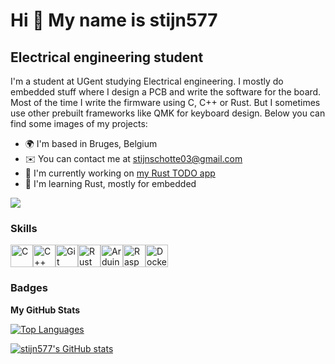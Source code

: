 Hi 👋 My name is stijn577
=========================

Electrical engineering student
------------------------------

I'm a student at UGent studying Electrical engineering. I mostly do embedded stuff where I design a PCB and write the software for the board. Most of the time I write the firmware using C, C++ or Rust. But I sometimes use other prebuilt frameworks like QMK for keyboard design. Below you can find some images of my projects:

* 🌍  I'm based in Bruges, Belgium
* ✉️  You can contact me at [stijnschotte03@gmail.com](mailto:stijnschotte03@gmail.com)
* 🚀  I'm currently working on [my Rust TODO app](http://github.com/stijn577/rust_todo_app)
* 🧠  I'm learning Rust, mostly for embedded

<a href="https://www.twitch.tv/stijn577" target="_blank" rel="noreferrer"><img src="https://img.shields.io/twitch/status/stijn577?logo=twitchsx&style=for-the-badge&color=0891b2&labelColor=1c1917&label=TWITCH+STATUS" /></a>

### Skills

<p align="left">
<a href="https://docs.microsoft.com/en-us/cpp/?view=msvc-170" target="_blank" rel="noreferrer"><img src="https://raw.githubusercontent.com/danielcranney/readme-generator/main/public/icons/skills/c-colored.svg" width="36" height="36" alt="C" /></a><a href="https://docs.microsoft.com/en-us/cpp/?view=msvc-170" target="_blank" rel="noreferrer"><img src="https://raw.githubusercontent.com/danielcranney/readme-generator/main/public/icons/skills/cplusplus-colored.svg" width="36" height="36" alt="C++" /></a><a href="https://git-scm.com/" target="_blank" rel="noreferrer"><img src="https://raw.githubusercontent.com/danielcranney/readme-generator/main/public/icons/skills/git-colored.svg" width="36" height="36" alt="Git" /></a><a href="https://www.rust-lang.org/" target="_blank" rel="noreferrer"><img src="https://raw.githubusercontent.com/danielcranney/readme-generator/main/public/icons/skills/rust-colored.svg" width="36" height="36" alt="Rust" /></a><a href="https://store.arduino.cc/?gclid=Cj0KCQjw2eilBhCCARIsAG0Pf8uueBifykWcsSS4LPESeGQfxGVKJYnzV7bz471XfknQJy_1VINVWM8aAkLtEALw_wcB" target="_blank" rel="noreferrer"><img src="https://raw.githubusercontent.com/danielcranney/readme-generator/main/public/icons/skills/arduino-colored.svg" width="36" height="36" alt="Arduino" /></a><a href="https://www.raspberrypi.org/" target="_blank" rel="noreferrer"><img src="https://raw.githubusercontent.com/danielcranney/readme-generator/main/public/icons/skills/raspberrypi-colored.svg" width="36" height="36" alt="Raspberry Pi" /></a><a href="https://www.docker.com/" target="_blank" rel="noreferrer"><img src="https://raw.githubusercontent.com/danielcranney/readme-generator/main/public/icons/skills/docker-colored.svg" width="36" height="36" alt="Docker" /></a>
                    </p>

### Badges

<b>My GitHub Stats</b>

<a href="https://github.com/stijn577" align="left"><img src="https://github-readme-stats.vercel.app/api/top-langs/?username=stijn577&langs_count=10&title_color=0891b2&text_color=ffffff&icon_color=0891b2&bg_color=1c1917&hide_border=true&locale=en&custom_title=Top%20%Languages" alt="Top Languages" /></a>

<a href="http://www.github.com/stijn577"><img src="https://github-readme-stats.vercel.app/api?username=stijn577&show_icons=true&hide=&count_private=true&title_color=0891b2&text_color=ffffff&icon_color=0891b2&bg_color=1c1917&hide_border=true&show_icons=true" alt="stijn577's GitHub stats" /></a>

<!-- <a href="http://www.github.com/stijn577"><img src="https://github-readme-activity-graph.cyclic.app/graph?username=stijn577&bg_color=1c1917&color=ffffff&line=0891b2&point=ffffff&area_color=1c1917&area=true&hide_border=true&custom_title=GitHub%20Commits%20Graph" alt="GitHub Commits Graph" /></a> -->
